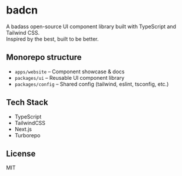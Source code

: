 # badcn

A badass open-source UI component library built with TypeScript and Tailwind CSS.  
Inspired by the best, built to be better.

## Monorepo structure

- `apps/website` – Component showcase & docs
- `packages/ui` – Reusable UI component library
- `packages/config` – Shared config (tailwind, eslint, tsconfig, etc.)

## Tech Stack

- TypeScript
- TailwindCSS
- Next.js
- Turborepo

## License

MIT
